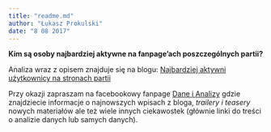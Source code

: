 ```yaml
---
title: "readme.md"
author: "Łukasz Prokulski"
date: "8 08 2017"
---
```


**Kim są osoby najbardziej aktywne na fanpage’ach poszczególnych partii?**

Analiza wraz z opisem znajduje się na blogu: [Najbardziej aktywni użytkownicy na stronach partii](http://prokulski.net/index.php/2017/08/08/uzytkownicy_fanpage_partii/)



Przy okazji zapraszam na facebookowy fanpage [Dane i Analizy](https://www.facebook.com/DaneAnalizy) gdzie znajdziecie informacje o najnowszych wpisach z bloga, *trailery i teasery* nowych materiałów ale też wiele innych ciekawostek (głównie linki do treści o analizie danych lub samych danych).
